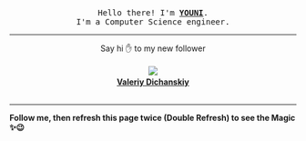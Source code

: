 
<p align='center'>
<samp>
Hello there! I'm <b><a rel='nofollow noopener noreferrer' target='_blank' href='https://github.com/abdelyouni'>YOUNI</a></b>.
<br>I'm a Computer Science engineer.
</samp>
</p>
<hr>
<p align='center'>
<span>Say hi ✋ to my new follower </span></br></br>
<img src='https://avatars2.githubusercontent.com/u/64404596?s=100&amp;v=4'><img src='https://maisonpizza.com/github/abdelyouni/1609922516_img.png' width='1' height='1'><b></br>
<a rel='nofollow noopener noreferrer' target='_blank' href='https://github.com/DuckoMan'>Valeriy Dichanskiy</a></b></br></br>
</p>
<hr>
<b>Follow me, then refresh this page twice (Double Refresh) to see the Magic ✨😉</b> 